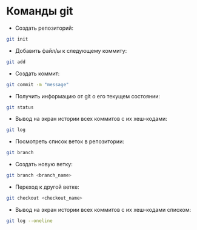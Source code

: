 # Команды git

- Создать репозиторий:
```sh 
git init
```

- Добавить файл/ы к следующему коммиту: 
```sh
git add
```
- Создать коммит: 
```sh
git commit -m "message"
```
- Получить информацию от git о его текущем состоянии: 
```sh
git status
```
- Вывод на экран истории всех коммитов с их хеш-кодами:
```sh
git log
```
- Посмотреть список веток в репозитории: 
```sh
git branch
```
- Создать новую ветку:
```sh
git branch <branch_name>
```
- Переход к другой ветке: 
```sh
git checkout <checkout_name>
```
- Вывод на экран истории всех коммитов с их хеш-кодами списком:
```sh
git log --oneline
```